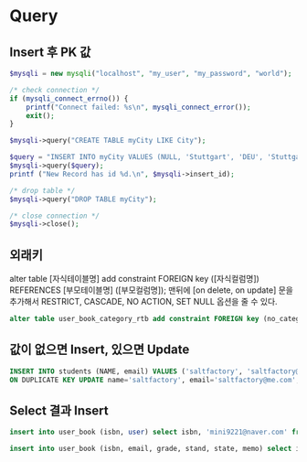 # Query

## Insert 후 PK 값

```php
$mysqli = new mysqli("localhost", "my_user", "my_password", "world");

/* check connection */
if (mysqli_connect_errno()) {
    printf("Connect failed: %s\n", mysqli_connect_error());
    exit();
}

$mysqli->query("CREATE TABLE myCity LIKE City");

$query = "INSERT INTO myCity VALUES (NULL, 'Stuttgart', 'DEU', 'Stuttgart', 617000)";
$mysqli->query($query);
printf ("New Record has id %d.\n", $mysqli->insert_id);

/* drop table */
$mysqli->query("DROP TABLE myCity");

/* close connection */
$mysqli->close();
```

## 외래키

alter table [자식테이블명] add constraint FOREIGN key ([자식컬럼명]) REFERENCES [부모테이블명] ([부모컬럼명]);
맨뒤에 [on delete, on update] 문을 추가해서 RESTRICT, CASCADE, NO ACTION, SET NULL 옵션을 줄 수 있다.

```sql
alter table user_book_category_rtb add constraint FOREIGN key (no_category) REFERENCES user_category (no) on delete CASCADE;
```

## 값이 없으면 Insert, 있으면 Update

```sql
INSERT INTO students (NAME, email) VALUES ('saltfactory', 'saltfactory@gmail.com')
ON DUPLICATE KEY UPDATE name='saltfactory', email='saltfactory@me.com';
```

## Select 결과 Insert

```sql
insert into user_book (isbn, user) select isbn, 'mini9221@naver.com' from user_book where user ='wangdoo@mkinternet.com';

insert into user_book (isbn, email, grade, stand, state, memo) select isbn, 'lhj015@mkinternet.com' as email, grade, stand, state, memo from user_book_bak140102 where user = 'lhj015@mkinternet.com' group by isbn;
```

